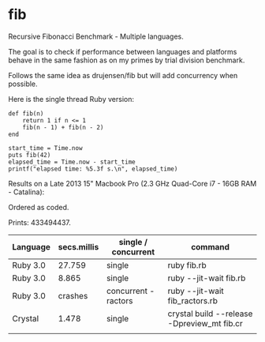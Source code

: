 # fib
Recursive Fibonacci Benchmark - Multiple languages. 

The goal is to check if performance between languages and platforms behave in the same fashion as on my primes by trial division benchmark.

Follows the same idea as drujensen/fib but will add concurrency when possible.

Here is the single thread Ruby version:

```
def fib(n)
    return 1 if n <= 1
    fib(n - 1) + fib(n - 2)
end

start_time = Time.now
puts fib(42)
elapsed_time = Time.now - start_time
printf("elapsed time: %5.3f s.\n", elapsed_time)
```


Results on a Late 2013 15" Macbook Pro (2.3 GHz Quad-Core i7 - 16GB RAM - Catalina):

Ordered as coded. 

Prints: 433494437.


| Language  | secs.millis | single / concurrent  | command                                     |
| --------- | ----------- | -------------------- | ------------------------------------------- |
| Ruby 3.0  |   27.759    |       single         | ruby fib.rb                                 |
| Ruby 3.0  |    8.865    |       single         | ruby --jit-wait fib.rb                      |
| Ruby 3.0  |   crashes   | concurrent - ractors | ruby --jit-wait fib_ractors.rb              |
| Crystal   |    1.478    |       single         | crystal build --release -Dpreview_mt fib.cr |
|           |             |                      |                                             |

